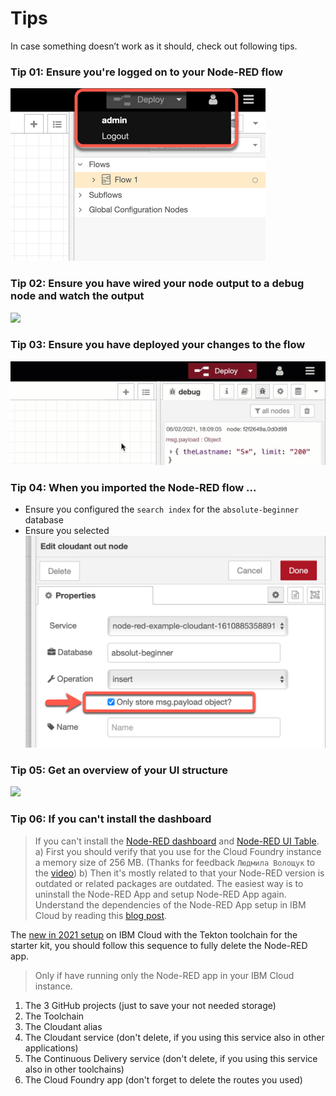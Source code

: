 # Tips

In case something doesn’t work as it should, check out following tips.

### Tip 01:	Ensure you're logged on to your Node-RED flow

![](../images/tips-01.png)

### Tip 02:	Ensure you have wired your node output to a debug node and watch the output

![](../images/tips-02.gif)

### Tip 03:	Ensure you have deployed your changes to the flow

![](../images/tips-03.gif)

### Tip 04:	When you imported the Node-RED flow ...

* Ensure you configured the `search index` for the `absolute-beginner` database
* Ensure you selected 
    ![](../images/search-data-00.png)

### Tip 05:	Get an overview of your UI structure

![](../images/ui-overview-structure.gif)

### Tip 06: If you can't install the dashboard

> If you can't install the [Node-RED dashboard](https://flows.nodered.org/node/node-red-dashboard) and [Node-RED UI Table](https://flows.nodered.org/node/node-red-node-ui-table). 
> a) First you should verify that you use for the Cloud Foundry instance a memory size of 256 MB. (Thanks for feedback `Людмила Волощук` to the [video](https://youtu.be/qtOmufIjafE))
> b) Then it's mostly related to that your Node-RED version is outdated or related packages are outdated. The easiest way is to uninstall the Node-RED App and setup Node-RED App again. Understand the dependencies of the Node-RED App setup in IBM Cloud by reading this [blog post](https://suedbroecker.net/2020/03/09/a-short-introduction-of-the-node-red-starter-kit-on-ibm-cloud-for-hackathons/).

The [new in 2021 setup](https://youtu.be/Iw20GhpOGOI) on IBM Cloud with the Tekton toolchain for the starter kit, you should follow this sequence to fully delete the Node-RED app. 

> Only if have running only the Node-RED app in your IBM Cloud instance.  

1. The 3 GitHub projects (just to save your not needed storage)
2. The Toolchain
3. The Cloudant alias
4. The Cloudant service (don't delete, if you using this service also in other applications)
5. The Continuous Delivery service (don't delete, if you using this service also in other toolchains)
6. The Cloud Foundry app (don't forget to delete the routes you used)

